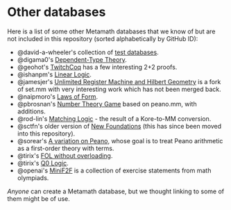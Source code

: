 # Other databases

Here is a list of some other Metamath databases that we know of but are not
included in this repository (sorted alphabetically by GitHub ID):

* @david-a-wheeler's collection of [test databases](https://github.com/david-a-wheeler/metamath-test).
* @digama0's [Dependent-Type Theory](https://github.com/digama0/dtt.mm/blob/master/dtt.mm).
* @geohot's [TwitchCoq](https://github.com/geohot/twitchcoq/blob/master/metamath/realtwoplustwo.mm) has a few interesting 2+2 proofs.
* @ishanpm's [Linear Logic](https://github.com/ishanpm/metamathlinear/blob/master/linear.mm).
* @jamesjer's [Unlimited Register Machine and Hilbert Geometry](https://github.com/jamesjer/set.mm/blob/geometry/set.mm) is a fork of set.mm with very interesting work which has not been merged back.
* @naipmoro's [Laws of Form](https://naipmoro.github.io/lofmm/).
* @pbrosnan's [Number Theory Game](https://github.com/pbrosnan/ntg) based on peano.mm, with additions.
* @rod-lin's [Matching Logic](https://github.com/rod-lin/kore2mm/blob/master/prelude.mm) - the result of a Kore-to-MM conversion.
* @sctfn's older version of [New Foundations](https://github.com/sctfn/metamath-nf/blob/master/nf.mm) (this has since been moved into this repository).
* @sorear's [A variation on Peano](https://github.com/sorear/metamath-stuff/blob/master/yapeano.mm), whose goal is to treat Peano arithmetic as a first-order theory with terms.
* @tirix's [FOL without overloading](https://github.com/tirix/set-noov.mm).
* @tirix's [Q0 Logic](https://github.com/tirix/q0.mm).
* @openai's [MiniF2F](https://github.com/openai/miniF2F/tree/main/metamath) is a collection of exercise statements from math olympiads.

*Anyone* can create a Metamath database, but we thought linking to some of them
might be of use.
